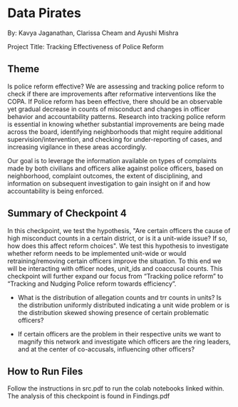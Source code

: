 # Data Pirates

By: Kavya Jaganathan, Clarissa Cheam and Ayushi Mishra

Project Title: Tracking Effectiveness of Police Reform

## Theme 

Is police reform effective? We are assessing and tracking police reform to check if there are improvements after reformative interventions like the COPA. If Police reform has been effective, there should be an observable yet gradual decrease in counts of misconduct and changes in officer behavior and accountability patterns. Research into tracking police reform is essential in knowing whether substantial improvements are being made across the board, identifying neighborhoods that might require additional supervision/intervention, and checking for under-reporting of cases, and increasing vigilance in these areas accordingly.

Our goal is to leverage the information available on types of complaints made by both civilians and officers alike against police officers, based on neighborhood, complaint outcomes, the extent of disciplining, and information on subsequent investigation to gain insight on if and how accountability is being enforced.


## Summary of Checkpoint 4

In this checkpoint, we test the hypothesis, "Are certain officers the cause of high misconduct counts in a certain district, or is it a unit-wide issue? If so, how does this affect reform choices". We test this hypothesis to investigate whether reform needs to be implemented unit-wide or would retraining/removing certain officers improve the situation. To this end we will be interacting with officer nodes, unit_ids and coaccusal counts. This checkpoint will further expand our focus from “Tracking police reform” to “Tracking and Nudging Police reform towards efficiency”.

- What is the distribution of allegation counts and trr counts in units? Is the distribution uniformly distributed indicating a unit wide problem or is the distribution skewed showing presence of certain problematic officers?

- If certain officers are the problem in their respective units we want to magnify this network and investigate which officers are the ring leaders, and at the center of co-accusals, influencing other officers?

## How to Run Files 

Follow the instructions in src.pdf to run the colab notebooks linked within. The analysis of this checkpoint is found in Findings.pdf
